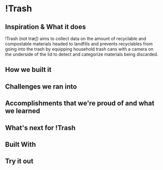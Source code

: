 # !Trash

## Inspiration & What it does
!Trash (nɒt træʃ) aims to collect data on the amount of recyclable and compostable materials headed to landfills and prevents recyclables from going into the trash by equipping household trash cans with a camera on the underside of the lid to detect and categorize materials being discarded. 
## How we built it

## Challenges we ran into

## Accomplishments that we're proud of and what we learned

## What's next for !Trash

## Built With

## Try it out
